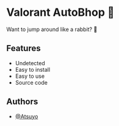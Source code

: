 # Valorant AutoBhop 🤍

Want to jump around like a rabbit? 🐇

## Features

- Undetected
- Easy to install
- Easy to use
- Source code

## Authors

- [@Atsuyo](https://www.github.com/atsuyo20)
